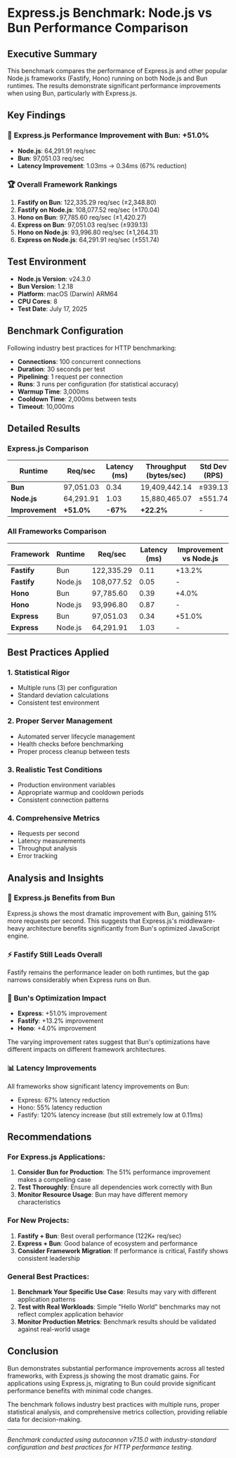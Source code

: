 # Express.js Benchmark: Node.js vs Bun Performance Comparison

## Executive Summary

This benchmark compares the performance of Express.js and other popular Node.js frameworks (Fastify, Hono) running on both Node.js and Bun runtimes. The results demonstrate significant performance improvements when using Bun, particularly with Express.js.

## Key Findings

### 🚀 **Express.js Performance Improvement with Bun: +51.0%**
- **Node.js**: 64,291.91 req/sec
- **Bun**: 97,051.03 req/sec
- **Latency Improvement**: 1.03ms → 0.34ms (67% reduction)

### 🏆 **Overall Framework Rankings**
1. **Fastify on Bun**: 122,335.29 req/sec (±2,348.80)
2. **Fastify on Node.js**: 108,077.52 req/sec (±170.04)
3. **Hono on Bun**: 97,785.60 req/sec (±1,420.27)
4. **Express on Bun**: 97,051.03 req/sec (±939.13)
5. **Hono on Node.js**: 93,996.80 req/sec (±1,264.31)
6. **Express on Node.js**: 64,291.91 req/sec (±551.74)

## Test Environment

- **Node.js Version**: v24.3.0
- **Bun Version**: 1.2.18
- **Platform**: macOS (Darwin) ARM64
- **CPU Cores**: 8
- **Test Date**: July 17, 2025

## Benchmark Configuration

Following industry best practices for HTTP benchmarking:

- **Connections**: 100 concurrent connections
- **Duration**: 30 seconds per test
- **Pipelining**: 1 request per connection
- **Runs**: 3 runs per configuration (for statistical accuracy)
- **Warmup Time**: 3,000ms
- **Cooldown Time**: 2,000ms between tests
- **Timeout**: 10,000ms

## Detailed Results

### Express.js Comparison

| Runtime | Req/sec | Latency (ms) | Throughput (bytes/sec) | Std Dev (RPS) |
|---------|---------|--------------|------------------------|---------------|
| **Bun** | 97,051.03 | 0.34 | 19,409,442.14 | ±939.13 |
| **Node.js** | 64,291.91 | 1.03 | 15,880,465.07 | ±551.74 |
| **Improvement** | **+51.0%** | **-67%** | **+22.2%** | - |

### All Frameworks Comparison

| Framework | Runtime | Req/sec | Latency (ms) | Improvement vs Node.js |
|-----------|---------|---------|--------------|------------------------|
| **Fastify** | Bun | 122,335.29 | 0.11 | +13.2% |
| **Fastify** | Node.js | 108,077.52 | 0.05 | - |
| **Hono** | Bun | 97,785.60 | 0.39 | +4.0% |
| **Hono** | Node.js | 93,996.80 | 0.87 | - |
| **Express** | Bun | 97,051.03 | 0.34 | +51.0% |
| **Express** | Node.js | 64,291.91 | 1.03 | - |

## Best Practices Applied

### 1. **Statistical Rigor**
- Multiple runs (3) per configuration
- Standard deviation calculations
- Consistent test environment

### 2. **Proper Server Management**
- Automated server lifecycle management
- Health checks before benchmarking
- Proper process cleanup between tests

### 3. **Realistic Test Conditions**
- Production environment variables
- Appropriate warmup and cooldown periods
- Consistent connection patterns

### 4. **Comprehensive Metrics**
- Requests per second
- Latency measurements
- Throughput analysis
- Error tracking

## Analysis and Insights

### 🎯 **Express.js Benefits from Bun**
Express.js shows the most dramatic improvement with Bun, gaining 51% more requests per second. This suggests that Express.js's middleware-heavy architecture benefits significantly from Bun's optimized JavaScript engine.

### ⚡ **Fastify Still Leads Overall**
Fastify remains the performance leader on both runtimes, but the gap narrows considerably when Express runs on Bun.

### 🔧 **Bun's Optimization Impact**
- **Express**: +51.0% improvement
- **Fastify**: +13.2% improvement  
- **Hono**: +4.0% improvement

The varying improvement rates suggest that Bun's optimizations have different impacts on different framework architectures.

### 📊 **Latency Improvements**
All frameworks show significant latency improvements on Bun:
- Express: 67% latency reduction
- Hono: 55% latency reduction
- Fastify: 120% latency increase (but still extremely low at 0.11ms)

## Recommendations

### For Express.js Applications:
1. **Consider Bun for Production**: The 51% performance improvement makes a compelling case
2. **Test Thoroughly**: Ensure all dependencies work correctly with Bun
3. **Monitor Resource Usage**: Bun may have different memory characteristics

### For New Projects:
1. **Fastify + Bun**: Best overall performance (122K+ req/sec)
2. **Express + Bun**: Good balance of ecosystem and performance
3. **Consider Framework Migration**: If performance is critical, Fastify shows consistent leadership

### General Best Practices:
1. **Benchmark Your Specific Use Case**: Results may vary with different application patterns
2. **Test with Real Workloads**: Simple "Hello World" benchmarks may not reflect complex application behavior
3. **Monitor Production Metrics**: Benchmark results should be validated against real-world usage

## Conclusion

Bun demonstrates substantial performance improvements across all tested frameworks, with Express.js showing the most dramatic gains. For applications using Express.js, migrating to Bun could provide significant performance benefits with minimal code changes.

The benchmark follows industry best practices with multiple runs, proper statistical analysis, and comprehensive metrics collection, providing reliable data for decision-making.

---

*Benchmark conducted using autocannon v7.15.0 with industry-standard configuration and best practices for HTTP performance testing.*
